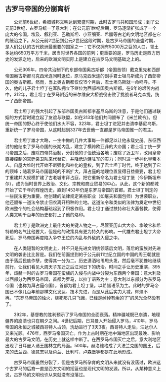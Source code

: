 ## 古罗马帝国的分崩离析

　　公元前6世纪，希腊城邦文明达到繁盛时期，此时古罗马共和国形成；到了公元前3世纪，古罗马统一了意大利；在公元前1世纪后期，罗马逐渐扩张成了一个庞大的帝国，埃及、叙利亚、巴勒斯坦、小亚细亚、希腊等古老的文明地区都在它的统治之下。从公元前2世纪到公元2世纪这段时期，是古罗马帝国的全盛时期，是人们公认的古代欧洲最重要的国家之一：它不仅拥有5000万之巨的人口，领土多达约650万平方千米，居当时世界各国的前列；更重要的是，罗马历史是西方历史的发源之地，后来的欧洲文明实际上是建立在古罗马文明基础之上的。

　　公元305年，四帝共治制下的东部帝国奥古斯都（帝国首领）戴克里先和西部帝国奥古斯都马克西米连同时退位，原马克西米连的副手君士坦乌斯成为了西部帝国的奥古斯都。然而，当上奥古斯都仅仅15个月后，君士坦乌斯就一命呜呼。不久，他的儿子君士坦丁在军队拥立下继位为西部帝国奥古斯都。在6年的艰苦内战中，312年，君士坦丁在罗马附近的米尔维安大桥战役击败了挑战者马克森提，统一了西部帝国。

　　君士坦丁的强大引起了东部帝国奥古斯都李基尼乌斯的注意，于是他们通过联姻的方式暂时建立起了友谊与联盟，如在313年他们共同颁布了《米兰敕令》。但统一帝国的野心终于使他们水火不容，323年，君士坦丁进犯并击溃李基尼乌斯，重新统一了罗马帝国，从这时起到337年去世他一直都是罗马帝国惟一的君主。

　　君士坦丁雄才大略，一生中做的几件大事每一件都足以让他永载史册。东征西讨的他结束了罗马帝国的长期内乱，建立了横跨欧亚非的大帝国；君士坦丁统一罗马帝国之后，废除四帝共治制，分封他的子侄统治各地；废除了近卫军，改用皇帝直接控制的宫廷亲卫队来代替它，并降低边疆驻军的实力；同时进一步神化皇帝本人。自屋大维时代开始不断强化和神化的皇权，到了君士坦丁时代，终于达到了它的顶峰；随着罗马帝国疆域的不断扩大，拜占庭的地理位置显得日益重要，君士坦丁重建并大规模扩建了古老城市拜占庭，把它重新命名为君士坦丁堡（今伊斯坦布尔），成为当时世界上政治、文化、宗教和商业贸易的中心。从此，这个新的都城开始了它千年的辉煌历史，直到1453年仍是东罗马帝国的首都。君士坦丁制定的一些民法更为重要。他创建的法律规定某些职业（如屠夫和面包师）为世袭职业，他还颁布一道法令禁止佃农离开租种的土地。这道法令和类似的法律为奠定中世纪欧洲整个的社会结构基础起到了积极作用。君士坦丁通过扶持和壮大基督教，使得人类文明千百年的历史都打上了他的烙印。

　　君士坦丁是欧洲史上最伟大的关键人物之一，尽管亚历山大大帝、拿破仑和希特勒的名气比他要大，但是他的政策具有更为持久的影响。一代雄杰君士坦丁大帝死后，罗马帝国再度陷入争夺王位的内乱与外敌的入侵之中。

　　在人类短暂的文明史上，并不只是先进文明统领落后文明，落后的蛮族对先进文明的袭击比比皆是。我们在前面提到的于公元前11世纪立国的中国的周王朝就是由于落后民族作孽，使得其一分为二。历史潇洒地甩甩头发，然后毫不犹豫地继续前行，让我们看见大周天子东迁之后江河日下的统治。时间之手让历史重演，395年，煊赫一时的古罗马帝国在蛮族的入侵与内战中分裂为东西两个帝国：意大利及以西部分为西罗马帝国，首都为罗马，以拉丁语系为主；意大利以东部分为东罗马帝国（也称为拜占庭帝国），首都为君士坦丁堡，以希腊语系为主。此时的罗马帝国已不像几百年前那样文化发达、技术先进，而是从此后实力大减，辉煌不再。“东罗马帝国的烛火，烧死那几只飞蛾，已经是绰绰有余的了”的风光全然没有了。

　　392年，基督教的胜利预示了罗马帝国的全面衰落。精神疆域既已崩溃，地理疆界的崩溃也只在朝夕之间。4世纪后期，日耳曼人开始侵入罗马，410年，罗马帝国的永恒之城被西哥特人占领，洗劫进行了3天3夜。西哥特人走后，汪达尔人又来光顾。476年，西罗马帝国灭亡。作为上古时期在地中海地区出现最晚、影响最大的古罗马文明，在历史上就这样中断了。在西罗马帝国灭亡之后，意大利地区出现了日耳曼人诸王国林立的局面。500年，赫洛维格成了大法兰克国的国王，后来的法兰西、德意志以及荷兰、比利时、卢森堡等都是在此地形成。

　　古罗马帝国虽然分裂了，但是古罗马所孕育的文明从来就没有没落过，欧洲这个古罗马的后裔一直是西方文明的摇篮也是现代文明的发源。所以，从某种意义上说，古罗马的文明也许从来就没有没落过。
